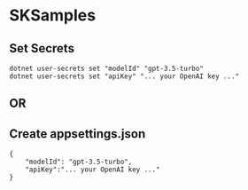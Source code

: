 # SKSamples

## Set Secrets

```
dotnet user-secrets set "modelId" "gpt-3.5-turbo"
dotnet user-secrets set "apiKey" "... your OpenAI key ..."
```

## OR

## Create appsettings.json
```
{
	"modelId": "gpt-3.5-turbo",
	"apiKey":"... your OpenAI key ..."
}
```